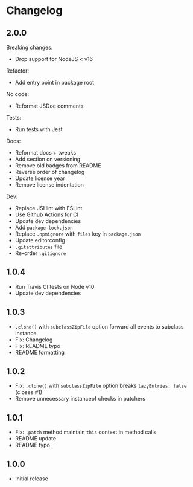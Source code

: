 # Changelog

## 2.0.0

Breaking changes:

* Drop support for NodeJS < v16

Refactor:

* Add entry point in package root

No code:

* Reformat JSDoc comments

Tests:

* Run tests with Jest

Docs:

* Reformat docs + tweaks
* Add section on versioning
* Remove old badges from README
* Reverse order of changelog
* Update license year
* Remove license indentation

Dev:

* Replace JSHint with ESLint
* Use Github Actions for CI
* Update dev dependencies
* Add `package-lock.json`
* Replace `.npmignore` with `files` key in `package.json`
* Update editorconfig
* `.gitattributes` file
* Re-order `.gitignore`

## 1.0.4

* Run Travis CI tests on Node v10
* Update dev dependencies

## 1.0.3

* `.clone()` with `subclassZipFile` option forward all events to subclass instance
* Fix: Changelog
* Fix: README typo
* README formatting

## 1.0.2

* Fix: `.clone()` with `subclassZipFile` option breaks `lazyEntries: false` (closes #1)
* Remove unnecessary instanceof checks in patchers

## 1.0.1

* Fix: `.patch` method maintain `this` context in method calls
* README update
* README typo

## 1.0.0

* Initial release

